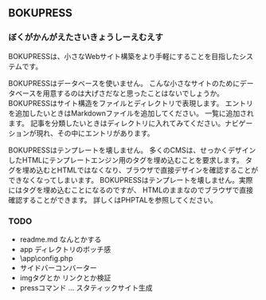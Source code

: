 BOKUPRESS
---------

### ぼくがかんがえたさいきょうしーえむえす

BOKUPRESSは、小さなWebサイト構築をより手軽にすることを目指したシステムです。  

BOKUPRESSはデータベースを使いません。
こんな小さなサイトのためにデータベースを用意するのは大げさだなと思ったことはないでしょうか。
BOKUPRESSはサイト構造をファイルとディレクトリで表現します。
エントリを追加したいときはMarkdownファイルを追加してください。
一覧に追加されます。
記事を分類したいときはディレクトリに入れてみてください。ナビゲーションが現れ、その中にエントリがあります。

BOKUPRESSはテンプレートを壊しません。
多くのCMSは、せっかくデザインしたHTMLにテンプレートエンジン用のタグを埋め込むことを要求します。
タグを埋め込むとHTMLではなくなり、ブラウザで直接デザインを確認することができなくなってしまいます。
BOKUPRESSはテンプレートを壊しません。実際にはタグを埋め込むことになるのですが、
HTMLのままなのでブラウザで直接確認することができます。
詳しくはPHPTALを参照してください。


### TODO

- readme.md なんとかする
- app ディレクトリのボッチ感
- \app\config.php
- サイドバーコンバーター
- imgタグとか リンクとか検証
- pressコマンド ... スタティックサイト生成
